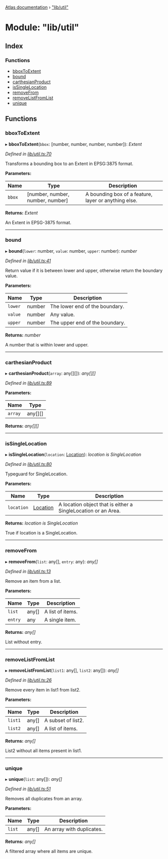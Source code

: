 [Atlas documentation](../globals.md) › ["lib/util"](_lib_util_.md)

# Module: "lib/util"

## Index

### Functions

* [bboxToExtent](_lib_util_.md#bboxtoextent)
* [bound](_lib_util_.md#bound)
* [carthesianProduct](_lib_util_.md#carthesianproduct)
* [isSingleLocation](_lib_util_.md#issinglelocation)
* [removeFrom](_lib_util_.md#removefrom)
* [removeListFromList](_lib_util_.md#removelistfromlist)
* [unique](_lib_util_.md#unique)

## Functions

###  bboxToExtent

▸ **bboxToExtent**(`bbox`: [number, number, number, number]): *Extent*

*Defined in [lib/util.ts:70](https://github.com/chronark/atlas/blob/137d647/src/lib/util.ts#L70)*

Transforms a bounding box to an Extent in EPSG:3875 format.

**Parameters:**

Name | Type | Description |
------ | ------ | ------ |
`bbox` | [number, number, number, number] | A bounding box of a feature, layer or anything else. |

**Returns:** *Extent*

An Extent in EPSG-3875 format.

___

###  bound

▸ **bound**(`lower`: number, `value`: number, `upper`: number): *number*

*Defined in [lib/util.ts:41](https://github.com/chronark/atlas/blob/137d647/src/lib/util.ts#L41)*

Return value if it is between lower and upper, otherwise return the boundary value.

**Parameters:**

Name | Type | Description |
------ | ------ | ------ |
`lower` | number | The lower end of the boundary. |
`value` | number | Any value. |
`upper` | number | The upper end of the boundary. |

**Returns:** *number*

A number that is within lower and upper.

___

###  carthesianProduct

▸ **carthesianProduct**(`array`: any[][]): *any[][]*

*Defined in [lib/util.ts:89](https://github.com/chronark/atlas/blob/137d647/src/lib/util.ts#L89)*

**Parameters:**

Name | Type |
------ | ------ |
`array` | any[][] |

**Returns:** *any[][]*

___

###  isSingleLocation

▸ **isSingleLocation**(`location`: [Location](_types_customtypes_.md#location)): *location is SingleLocation*

*Defined in [lib/util.ts:80](https://github.com/chronark/atlas/blob/137d647/src/lib/util.ts#L80)*

Typeguard for SingleLocation.

**Parameters:**

Name | Type | Description |
------ | ------ | ------ |
`location` | [Location](_types_customtypes_.md#location) | A location object that is either a SingleLocation or an Area. |

**Returns:** *location is SingleLocation*

True if location is a SingleLocation.

___

###  removeFrom

▸ **removeFrom**(`list`: any[], `entry`: any): *any[]*

*Defined in [lib/util.ts:13](https://github.com/chronark/atlas/blob/137d647/src/lib/util.ts#L13)*

Remove an item from a list.

**Parameters:**

Name | Type | Description |
------ | ------ | ------ |
`list` | any[] | A list of items. |
`entry` | any | A single item. |

**Returns:** *any[]*

List without entry.

___

###  removeListFromList

▸ **removeListFromList**(`list1`: any[], `list2`: any[]): *any[]*

*Defined in [lib/util.ts:26](https://github.com/chronark/atlas/blob/137d647/src/lib/util.ts#L26)*

Remove every item in list1 from list2.

**Parameters:**

Name | Type | Description |
------ | ------ | ------ |
`list1` | any[] | A subset of list2. |
`list2` | any[] | A list of items. |

**Returns:** *any[]*

List2 without all items present in list1.

___

###  unique

▸ **unique**(`list`: any[]): *any[]*

*Defined in [lib/util.ts:51](https://github.com/chronark/atlas/blob/137d647/src/lib/util.ts#L51)*

Removes all duplicates from an array.

**Parameters:**

Name | Type | Description |
------ | ------ | ------ |
`list` | any[] | An array with duplicates. |

**Returns:** *any[]*

A filtered array where all items are unique.
